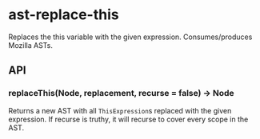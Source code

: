 # ast-replace-this

  Replaces the this variable with the given expression.
  Consumes/produces Mozilla ASTs.

## API

### replaceThis(Node, replacement, recurse = false) -> Node

  Returns a new AST with all `ThisExpression`s replaced with the given expression.
  If recurse is truthy, it will recurse to cover every scope in the AST.

